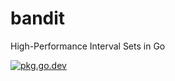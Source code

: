 # bandit
High-Performance Interval Sets in Go

[![pkg.go.dev](https://pkg.go.dev/github.com/iancmcc/bandit?status.svg)](https://pkg.go.dev/github.com/iancmcc/bandit)

